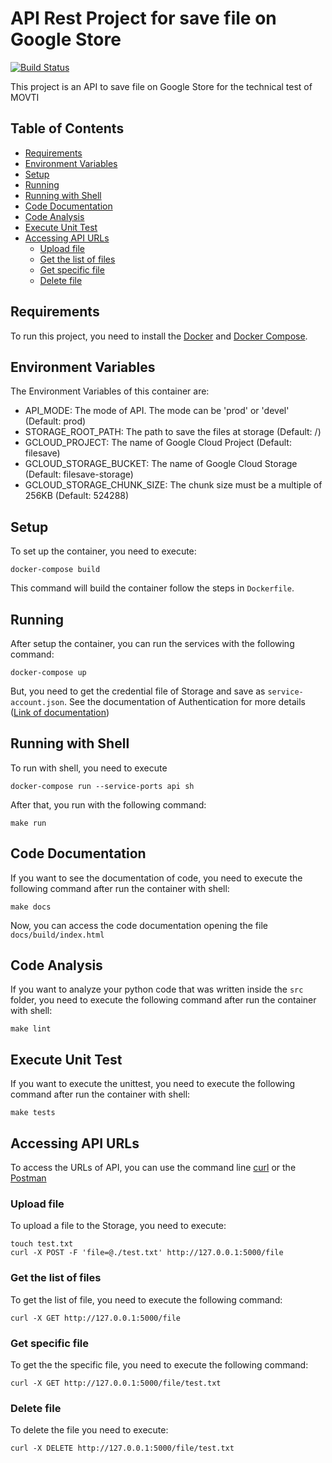 # API Rest Project for save file on Google Store

[![Build Status](https://travis-ci.org/luizender/filesave-api.svg?branch=master)](https://travis-ci.org/luizender/filesave-api)

This project is an API to save file on Google Store for the technical test of MOVTI

## Table of Contents

* [Requirements](#requirements)
* [Environment Variables](#environment-variables)
* [Setup](#setup)
* [Running](#running)
* [Running with Shell](#running-with-shell)
* [Code Documentation](#code-documentation)
* [Code Analysis](#code-analysis)
* [Execute Unit Test](#execute-unit-test)
* [Accessing API URLs](#accessing-api-urls)
    * [Upload file](#upload-file)
    * [Get the list of files](#get-the-list-of-files)
    * [Get specific file](#get-specific-file)
    * [Delete file](#delete-file)

## Requirements

To run this project, you need to install the [Docker](https://docs.docker.com/install/) and [Docker Compose](https://docs.docker.com/compose/install/).

## Environment Variables

The Environment Variables of this container are:
* API_MODE: The mode of API. The mode can be 'prod' or 'devel' (Default: prod)
* STORAGE_ROOT_PATH: The path to save the files at storage (Default: /)
* GCLOUD_PROJECT: The name of Google Cloud Project (Default: filesave)
* GCLOUD_STORAGE_BUCKET: The name of Google Cloud Storage (Default: filesave-storage)
* GCLOUD_STORAGE_CHUNK_SIZE: The chunk size must be a multiple of 256KB (Default: 524288)

## Setup

To set up the container, you need to execute:

```
docker-compose build
```

This command will build the container follow the steps in ```Dockerfile```.

## Running

After setup the container, you can run the services with the following command:

```
docker-compose up
```

But, you need to get the credential file of Storage and save as ```service-account.json```. See the documentation of Authentication for more details ([Link of documentation](https://cloud.google.com/docs/authentication/getting-started))

## Running with Shell

To run with shell, you need to execute

```
docker-compose run --service-ports api sh
```

After that, you run with the following command:

```
make run
```

## Code Documentation

If you want to see the documentation of code, you need to execute the following command after run the container with shell:

```
make docs
```

Now, you can access the code documentation opening the file ```docs/build/index.html```

## Code Analysis

If you want to analyze your python code that was written inside the ```src``` folder, you need to execute the following command after run the container with shell:

```
make lint
```

## Execute Unit Test

If you want to execute the unittest, you need to execute the following command after run the container with shell:

```
make tests
```

## Accessing API URLs

To access the URLs of API, you can use the command line [curl](https://curl.haxx.se/) or the [Postman](https://www.getpostman.com/)

### Upload file

To upload a file to the Storage, you need to execute:
```
touch test.txt
curl -X POST -F 'file=@./test.txt' http://127.0.0.1:5000/file
```

### Get the list of files

To get the list of file, you need to execute the following command:

```
curl -X GET http://127.0.0.1:5000/file
```

### Get specific file

To get the the specific file, you need to execute the following command:

```
curl -X GET http://127.0.0.1:5000/file/test.txt
```

### Delete file

To delete the file you need to execute:

```
curl -X DELETE http://127.0.0.1:5000/file/test.txt
```
